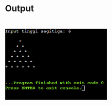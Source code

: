 <h1>Output</h1>
<br>

![img|10%,50%](https://github.com/phenomu/Quest/blob/main/Other/Pyramid/Output%20Segitiga.c.png)


